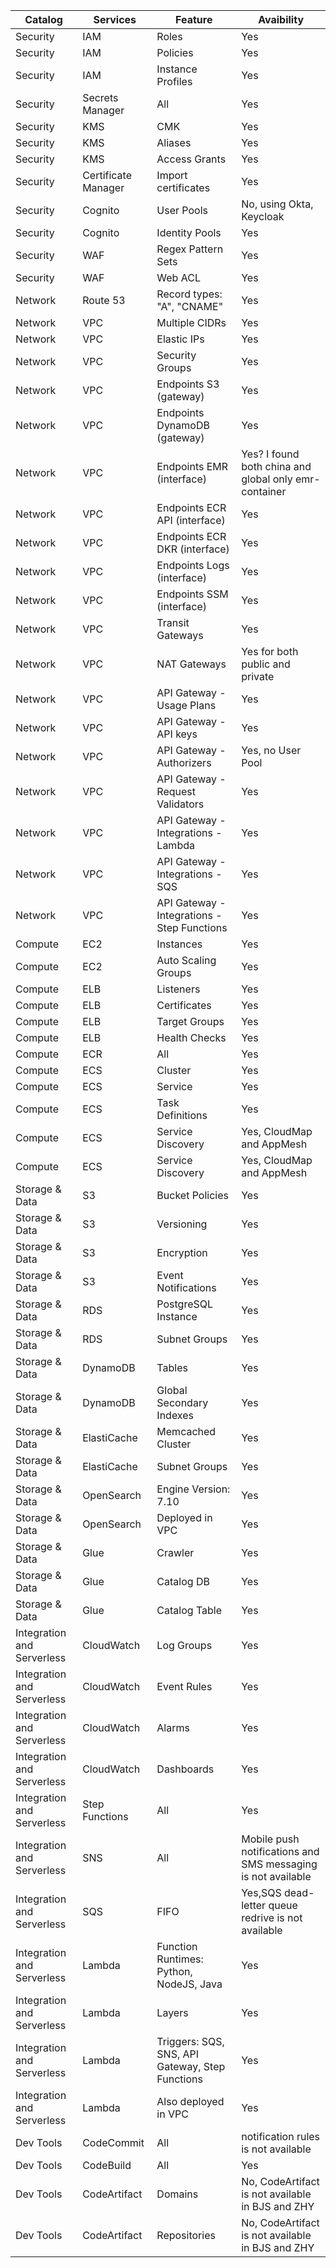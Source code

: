 
Catalog | Services | Feature | Avaibility |
---------|----------|--------- | ---------
 Security | IAM | Roles | Yes
 Security | IAM | Policies | Yes
 Security | IAM | Instance Profiles | Yes
 Security | Secrets Manager | All | Yes
 Security | KMS | CMK | Yes
 Security | KMS | Aliases | Yes
 Security | KMS | Access Grants | Yes
 Security | Certificate Manager | Import certificates | Yes
 Security | Cognito | User Pools | No, using Okta, Keycloak
 Security | Cognito | Identity Pools | Yes
 Security | WAF | Regex Pattern Sets | Yes
 Security | WAF | Web ACL | Yes
 Network | Route 53 | Record types: "A", "CNAME" | Yes
 Network | VPC | Multiple CIDRs | Yes
 Network | VPC | Elastic IPs | Yes
 Network | VPC | Security Groups | Yes
 Network | VPC | Endpoints S3 (gateway) | Yes
 Network | VPC | Endpoints DynamoDB (gateway) | Yes
 Network | VPC | Endpoints EMR (interface) | Yes? I found both china and global only emr-container
 Network | VPC | Endpoints ECR API (interface) | Yes
 Network | VPC | Endpoints ECR DKR (interface) | Yes
 Network | VPC | Endpoints Logs (interface) | Yes
 Network | VPC | Endpoints SSM (interface) | Yes
 Network | VPC | Transit Gateways | Yes
 Network | VPC | NAT Gateways | Yes for both public and private
 Network | VPC | API Gateway - Usage Plans | Yes
 Network | VPC | API Gateway - API keys | Yes
 Network | VPC | API Gateway - Authorizers | Yes, no User Pool
 Network | VPC | API Gateway - Request Validators | Yes
 Network | VPC | API Gateway - Integrations - Lambda | Yes
 Network | VPC | API Gateway - Integrations - SQS | Yes
 Network | VPC | API Gateway - Integrations - Step Functions | Yes
 Compute | EC2 | Instances | Yes
 Compute | EC2 | Auto Scaling Groups | Yes
 Compute | ELB | Listeners | Yes
 Compute | ELB | Certificates | Yes
 Compute | ELB | Target Groups | Yes
 Compute | ELB | Health Checks | Yes
 Compute | ECR | All | Yes
 Compute | ECS | Cluster | Yes
 Compute | ECS | Service | Yes
 Compute | ECS | Task Definitions | Yes
 Compute | ECS | Service Discovery | Yes, CloudMap and AppMesh
 Compute | ECS | Service Discovery | Yes, CloudMap and AppMesh
 Storage & Data | S3 | Bucket Policies | Yes
 Storage & Data | S3 | Versioning | Yes
 Storage & Data | S3 | Encryption | Yes
 Storage & Data | S3 | Event Notifications | Yes
 Storage & Data | RDS | PostgreSQL Instance | Yes
 Storage & Data | RDS | Subnet Groups | Yes
 Storage & Data | DynamoDB | Tables | Yes
 Storage & Data | DynamoDB | Global Secondary Indexes | Yes
 Storage & Data | ElastiCache | Memcached Cluster | Yes
 Storage & Data | ElastiCache | Subnet Groups | Yes
 Storage & Data | OpenSearch | Engine Version: 7.10 | Yes
 Storage & Data | OpenSearch | Deployed in VPC | Yes
 Storage & Data | Glue | Crawler | Yes
 Storage & Data | Glue | Catalog DB | Yes
 Storage & Data | Glue | Catalog Table | Yes
 Integration and Serverless | CloudWatch | Log Groups | Yes
 Integration and Serverless | CloudWatch | Event Rules | Yes
 Integration and Serverless | CloudWatch | Alarms | Yes
 Integration and Serverless | CloudWatch | Dashboards | Yes
 Integration and Serverless | Step Functions | All | Yes
 Integration and Serverless | SNS | All | Mobile push notifications and SMS messaging is not available
 Integration and Serverless | SQS | FIFO  | Yes,SQS dead-letter queue redrive is not available
 Integration and Serverless | Lambda | Function Runtimes: Python, NodeJS, Java | Yes
 Integration and Serverless | Lambda | Layers | Yes
 Integration and Serverless | Lambda | Triggers: SQS, SNS, API Gateway, Step Functions | Yes
 Integration and Serverless | Lambda | Also deployed in VPC | Yes
 Dev Tools | CodeCommit | All | notification rules is not available
 Dev Tools | CodeBuild | All | Yes
 Dev Tools | CodeArtifact | Domains | No, CodeArtifact is not available in BJS and ZHY
 Dev Tools | CodeArtifact | Repositories | No, CodeArtifact is not available in BJS and ZHY
